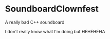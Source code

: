# SoundboardClownfest
A really bad C++ soundboard



I don't really know what I'm doing but HEHEHEHA
